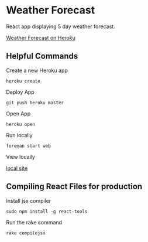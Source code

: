 Weather Forecast
================

React app displaying 5 day weather forecast.
    
[Weather Forecast on Heroku](https://floating-savannah-23458.herokuapp.com/) 
    
Helpful Commands
----------------

Create a new Heroku app

`heroku create`

Deploy App

`git push heroku master`

Open App

`heroku open`

Run locally

`foreman start web`

View locally

[local site](http://localhost:5000/)

Compiling React Files for production
------------------------------------

Install jsx compiler

`sudo npm install -g react-tools`

Run the rake command

`rake compilejsx`


    